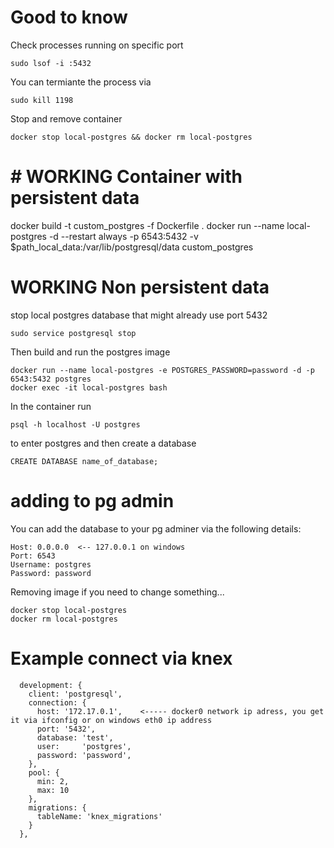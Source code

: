 # Good to know

Check processes running on specific port
``` 
sudo lsof -i :5432
```

You can termiante the process via

```
sudo kill 1198
```

Stop and remove container 

```
docker stop local-postgres && docker rm local-postgres
```


# # WORKING Container with persistent data

docker build -t custom_postgres  -f Dockerfile .
docker run --name local-postgres -d  --restart always -p 6543:5432 -v $path_local_data:/var/lib/postgresql/data custom_postgres


# WORKING Non persistent data 

stop local postgres database that might already use port 5432

```
sudo service postgresql stop
```

Then build and run the postgres image

```
docker run --name local-postgres -e POSTGRES_PASSWORD=password -d -p 6543:5432 postgres
docker exec -it local-postgres bash
```

In the container run
```
psql -h localhost -U postgres
```

to enter postgres and then create a database 

```
CREATE DATABASE name_of_database;
```


# adding to pg admin

You can add the database to your pg adminer via  the following details:
```
Host: 0.0.0.0  <-- 127.0.0.1 on windows
Port: 6543
Username: postgres
Password: password
```

Removing image if you need to change something...

```
docker stop local-postgres
docker rm local-postgres
```


# Example connect via knex

```
  development: {
    client: 'postgresql',
    connection: {
      host: '172.17.0.1',    <----- docker0 network ip adress, you get it via ifconfig or on windows eth0 ip address  
      port: '5432',
      database: 'test',
      user:     'postgres',
      password: 'password',
    },
    pool: {
      min: 2,
      max: 10
    },
    migrations: {
      tableName: 'knex_migrations'
    }
  },
``` 



